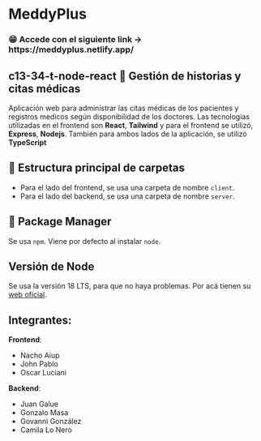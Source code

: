 # MeddyPlus
<h3>😁 Accede con el siguiente link -> <link> https://meddyplus.netlify.app/ </link></h3>

## c13-34-t-node-react :hospital: Gestión de historias y citas médicas
Aplicación web para administrar las citas médicas de los pacientes y registros medicos según disponibilidad de los doctores. Las tecnologias utilizadas en el frontend son **React**, **Tailwind** y para el frontend se utilizó, **Express**, **Nodejs**. También para ambos lados de la aplicación, se utilizó  **TypeScript**

## :file_folder: Estructura principal de carpetas
- Para el lado del frontend, se usa una carpeta de nombre `client`.
- Para el lado del backend, se usa una carpeta de nombre `server`.

## :floppy_disk: Package Manager
Se usa `npm`. Viene por defecto al instalar `node`.

## Versión de Node
Se usa la versión 18 LTS, para que no haya problemas. Por acá tienen su [web oficial](https://nodejs.org/en).


## Integrantes: 

**Frontend**: 
  - Nacho Aiup 
  - John  Pablo
  - Oscar Luciani
  
 **Backend**:
   - Juan Galue 
   - Gonzalo Masa
   - Govanni González
   - Camila Lo Nero